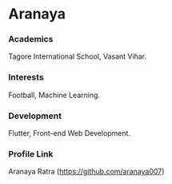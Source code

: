 # Aranaya
### Academics
Tagore International School, Vasant Vihar.
### Interests
Football, Machine Learning.
### Development
Flutter, Front-end Web Development.
### Profile Link
Aranaya Ratra (https://github.com/aranaya007)
